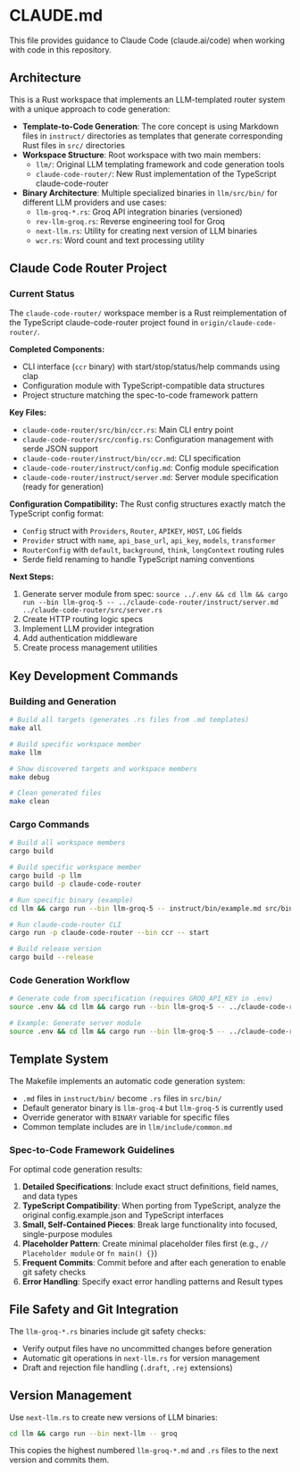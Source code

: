 # CLAUDE.md

This file provides guidance to Claude Code (claude.ai/code) when working with code in this repository.

## Architecture

This is a Rust workspace that implements an LLM-templated router system with a unique approach to code generation:

- **Template-to-Code Generation**: The core concept is using Markdown files in `instruct/` directories as templates that generate corresponding Rust files in `src/` directories
- **Workspace Structure**: Root workspace with two main members:
  - `llm/`: Original LLM templating framework and code generation tools
  - `claude-code-router/`: New Rust implementation of the TypeScript claude-code-router
- **Binary Architecture**: Multiple specialized binaries in `llm/src/bin/` for different LLM providers and use cases:
  - `llm-groq-*.rs`: Groq API integration binaries (versioned)
  - `rev-llm-groq.rs`: Reverse engineering tool for Groq
  - `next-llm.rs`: Utility for creating next version of LLM binaries
  - `wcr.rs`: Word count and text processing utility

## Claude Code Router Project

### Current Status
The `claude-code-router/` workspace member is a Rust reimplementation of the TypeScript claude-code-router project found in `origin/claude-code-router/`. 

**Completed Components:**
- CLI interface (`ccr` binary) with start/stop/status/help commands using clap
- Configuration module with TypeScript-compatible data structures
- Project structure matching the spec-to-code framework pattern

**Key Files:**
- `claude-code-router/src/bin/ccr.rs`: Main CLI entry point
- `claude-code-router/src/config.rs`: Configuration management with serde JSON support
- `claude-code-router/instruct/bin/ccr.md`: CLI specification
- `claude-code-router/instruct/config.md`: Config module specification
- `claude-code-router/instruct/server.md`: Server module specification (ready for generation)

**Configuration Compatibility:**
The Rust config structures exactly match the TypeScript config format:
- `Config` struct with `Providers`, `Router`, `APIKEY`, `HOST`, `LOG` fields
- `Provider` struct with `name`, `api_base_url`, `api_key`, `models`, `transformer`
- `RouterConfig` with `default`, `background`, `think`, `longContext` routing rules
- Serde field renaming to handle TypeScript naming conventions

**Next Steps:**
1. Generate server module from spec: `source ../.env && cd llm && cargo run --bin llm-groq-5 -- ../claude-code-router/instruct/server.md ../claude-code-router/src/server.rs`
2. Create HTTP routing logic specs
3. Implement LLM provider integration
4. Add authentication middleware
5. Create process management utilities

## Key Development Commands

### Building and Generation
```bash
# Build all targets (generates .rs files from .md templates)
make all

# Build specific workspace member
make llm

# Show discovered targets and workspace members
make debug

# Clean generated files
make clean
```

### Cargo Commands
```bash
# Build all workspace members
cargo build

# Build specific workspace member
cargo build -p llm
cargo build -p claude-code-router

# Run specific binary (example)
cd llm && cargo run --bin llm-groq-5 -- instruct/bin/example.md src/bin/output.rs

# Run claude-code-router CLI
cargo run -p claude-code-router --bin ccr -- start

# Build release version
cargo build --release
```

### Code Generation Workflow
```bash
# Generate code from specification (requires GROQ_API_KEY in .env)
source .env && cd llm && cargo run --bin llm-groq-5 -- ../claude-code-router/instruct/MODULE.md ../claude-code-router/src/MODULE.rs

# Example: Generate server module
source .env && cd llm && cargo run --bin llm-groq-5 -- ../claude-code-router/instruct/server.md ../claude-code-router/src/server.rs
```

## Template System

The Makefile implements an automatic code generation system:
- `.md` files in `instruct/bin/` become `.rs` files in `src/bin/`
- Default generator binary is `llm-groq-4` but `llm-groq-5` is currently used
- Override generator with `BINARY` variable for specific files
- Common template includes are in `llm/include/common.md`

### Spec-to-Code Framework Guidelines
For optimal code generation results:
1. **Detailed Specifications**: Include exact struct definitions, field names, and data types
2. **TypeScript Compatibility**: When porting from TypeScript, analyze the original config.example.json and TypeScript interfaces
3. **Small, Self-Contained Pieces**: Break large functionality into focused, single-purpose modules
4. **Placeholder Pattern**: Create minimal placeholder files first (e.g., `// Placeholder module` or `fn main() {}`)
5. **Frequent Commits**: Commit before and after each generation to enable git safety checks
6. **Error Handling**: Specify exact error handling patterns and Result types

## File Safety and Git Integration

The `llm-groq-*.rs` binaries include git safety checks:
- Verify output files have no uncommitted changes before generation
- Automatic git operations in `next-llm.rs` for version management
- Draft and rejection file handling (`.draft`, `.rej` extensions)

## Version Management

Use `next-llm.rs` to create new versions of LLM binaries:
```bash
cd llm && cargo run --bin next-llm -- groq
```
This copies the highest numbered `llm-groq-*.md` and `.rs` files to the next version and commits them.